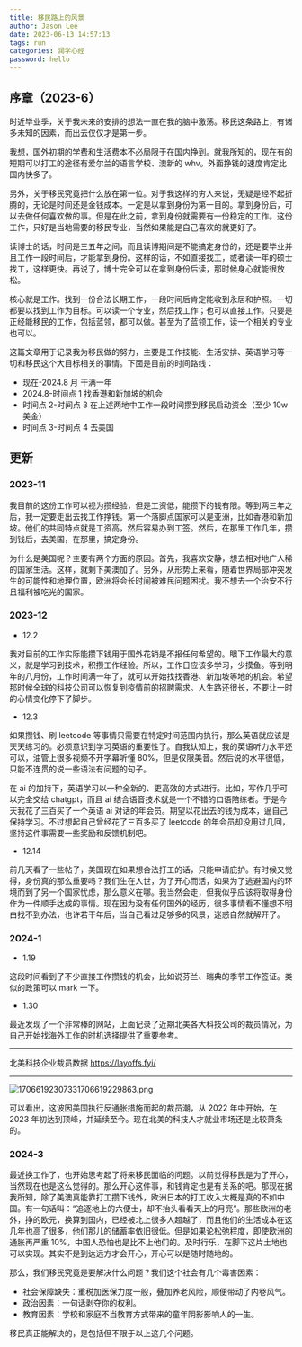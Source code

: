 ```yaml
---
title: 移民路上的风景
author: Jason Lee
date: 2023-06-13 14:57:13
tags: run
categories: 润学心经
password: hello
---
```


## 序章（2023-6）

时近毕业季，关于我未来的安排的想法一直在我的脑中激荡。移民这条路上，有诸多未知的因素，而出去仅仅才是第一步。

我想，国外初期的学费和生活费本不必局限于在国内挣到。就我所知的，现在有的短期可以打工的途径有爱尔兰的语言学校、澳新的 whv。外面挣钱的速度肯定比国内快多了。

另外，关于移民究竟把什么放在第一位。对于我这样的穷人来说，无疑是经不起折腾的，无论是时间还是金钱成本。一定是以拿到身份为第一目的。拿到身份后，可以去做任何喜欢做的事。但是在此之前，拿到身份就需要有一份稳定的工作。这份工作，只好是当地需要的移民专业，当然如果能是自己喜欢的就更好了。

读博士的话，时间是三五年之间，而且读博期间是不能搞定身份的，还是要毕业并且工作一段时间后，才能拿到身份。这样的话，不如直接找工，或者读一年的硕士找工，这样更快。再说了，博士完全可以在拿到身份后读，那时候身心就能很放松。

核心就是工作。找到一份合法长期工作，一段时间后肯定能收到永居和护照。一切都要以找到工作为目标。可以读一个专业，然后找工作；也可以直接工作。只要是正经能移民的工作，包括蓝领，都可以做。甚至为了蓝领工作，读一个相关的专业也可以。

这篇文章用于记录我为移民做的努力，主要是工作技能、生活安排、英语学习等一切和移民这个大目标相关的事情。下面是目前的时间路线：

- 现在-2024.8 月 干满一年
- 2024.8-时间点 1 找香港和新加坡的机会
- 时间点 2-时间点 3 在上述两地中工作一段时间攒到移民启动资金（至少 10w 美金）
- 时间点 3-时间点 4 去美国

## 更新

### 2023-11

我目前的这份工作可以视为攒经验，但是工资低，能攒下的钱有限。等到两三年之后，我一定要走出去找工作挣钱。第一个落脚点国家可以是亚洲，比如香港和新加坡。他们的共同特点就是工资高，然后容易办到工签。然后，在那里工作几年，攒到钱后，去美国，在那里，搞定身份。

为什么是美国呢？主要有两个方面的原因。首先，我喜欢安静，想去相对地广人稀的国家生活。这样，就剩下美澳加了。另外，从形势上来看，随着世界局部冲突发生的可能性和地理位置，欧洲将会长时间被难民问题困扰。我不想去一个治安不行且福利被吃光的国家。

### 2023-12

- 12.2

我对目前的工作实际能攒下钱用于国外花销是不报任何希望的。眼下工作最大的意义，就是学习到技术，积攒工作经验。所以，工作日应该多学习，少摸鱼。等到明年的八月份，工作时间满一年了，就可以开始找找香港、新加坡等地的机会。希望那时候全球的科技公司可以恢复到疫情前的招聘需求。人生路还很长，不要让一时的心情变化停下了脚步。

- 12.3

如果攒钱、刷 leetcode 等事情只需要在特定时间范围内执行，那么英语就应该是天天练习的。必须意识到学习英语的重要性了。自我认知上，我的英语听力水平还可以，油管上很多视频不开字幕听懂 80%，但是仅限美音。然后说的水平很低，只能不连贯的说一些语法有问题的句子。

在 ai 的加持下，英语学习以一种全新的、更高效的方式进行。比如，写作几乎可以完全交给 chatgpt，而且 ai 结合语音技术就是一个不错的口语陪练者。于是今天我花了三百买了一个英语 ai 对话的年会员。期望以花出去的钱为成本，逼自己保持学习。不过想起自己曾经花了三百多买了 leetcode 的年会员却没用过几回，坚持这件事需要一些奖励和反馈机制吧。

- 12.14

前几天看了一些帖子，美国现在如果想合法打工的话，只能申请庇护。有时候又觉得，身份真的那么重要吗？我们生在人世，为了开心而活，如果为了逃避国内的环境而到了另一个国家忧虑，那么意义在哪。我当然会走，但我似乎应该将取得身份作为一件顺手达成的事情。现在因为没有任何国外的经历，很多事情看不懂想不明白找不到办法，也许若干年后，当自己看过足够多的风景，迷惑自然就解开了。

### 2024-1

- 1.19

这段时间看到了不少直接工作攒钱的机会，比如说芬兰、瑞典的季节工作签证。类似的政策可以 mark 一下。

- 1.30

最近发现了一个非常棒的网站，上面记录了近期北美各大科技公司的裁员情况，为自己开始找海外工作的时机选择提供了重要参考。

---

北美科技企业裁员数据
https://layoffs.fyi/

---

![17066192307331706619229863.png](https://fastly.jsdelivr.net/gh/li199-code/blog-img-2@main/17066192307331706619229863.png)

可以看出，这波因美国执行反通胀措施而起的裁员潮，从 2022 年中开始，在 2023 年初达到顶峰，并延续至今。现在北美的科技人才就业市场还是比较萧条的。

### 2024-3

最近换工作了，也开始思考起了将来移民面临的问题。以前觉得移民是为了开心，当然现在也是这么觉得的。那么开心这件事，和钱肯定也是有关系的吧。那现在据我所知，除了美澳真能靠打工攒下钱外，欧洲日本的打工收入大概是真的不如中国。有一句话叫：“追逐地上的六便士，却不抬头看看天上的月亮”。那些欧洲的老外，挣的欧元，换算到国内，已经被北上很多人超越了，而且他们的生活成本在这几年也高了很多，他们那儿的储蓄率依旧很低。但是如果论松弛程度，即使欧洲的通胀再严重 10%，中国人恐怕也是比不上他们的。及时行乐，在脚下这片土地也可以实现。其实不是到达远方才会开心，开心可以是随时随地的。

那么，我们移民究竟是要解决什么问题？我们这个社会有几个毒害因素：

- 社会保障缺失：重税加医保力度一般，叠加养老风险，顺便带动了内卷风气。
- 政治因素：一句话剥夺你的权利。
- 教育因素：学校和家庭不当教育方式带来的童年阴影影响人的一生。

移民真正能解决的，是包括但不限于以上这几个问题。

